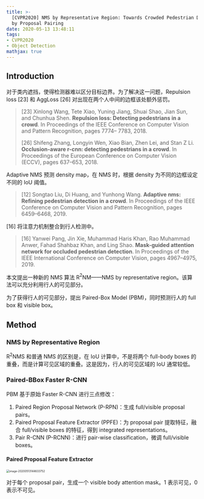 ```yaml
---
title: >-
  [CVPR2020] NMS by Representative Region: Towards Crowded Pedestrian Detection
  by Proposal Pairing
date: 2020-05-13 13:48:11
tags:
- CVPR2020
- Object Detection
mathjax: true
---
```


## Introduction

对于类内遮挡，使得检测器难以区分目标边界。为了解决这一问题，Repulsion loss [23] 和 AggLoss [26] 对出现在两个人中间的边框该处额外惩罚。

> [23] Xinlong Wang, Tete Xiao, Yuning Jiang, Shuai Shao, Jian Sun, and Chunhua Shen. **Repulsion loss: Detecting pedestrians in a crowd**. In Proceedings of the IEEE Conference on Computer Vision and Pattern Recognition, pages 7774– 7783, 2018.
>
> [26] Shifeng Zhang, Longyin Wen, Xiao Bian, Zhen Lei, and Stan Z Li. **Occlusion-aware r-cnn: detecting pedestrians in a crowd**. In Proceedings of the European Conference on Computer Vision (ECCV), pages 637–653, 2018.

Adaptive NMS 预测 density map，在 NMS 时，根据 density 为不同的边框设定不同的 IoU 阈值。

> [12] Songtao Liu, Di Huang, and Yunhong Wang. **Adaptive nms: Refining pedestrian detection in a crowd**. In Proceedings of the IEEE Conference on Computer Vision and Pattern Recognition, pages 6459–6468, 2019.

[16] 将注意力机制整合到行人检测中。

> [16] Yanwei Pang, Jin Xie, Muhammad Haris Khan, Rao Muhammad Anwer, Fahad Shahbaz Khan, and Ling Shao. **Mask-guided attention network for occluded pedestrian detection**. In Proceedings of the IEEE International Conference on Computer Vision, pages 4967–4975, 2019.

本文提出一种新的 NMS 算法 R$^2$NM——NMS by representative region。该算法可以充分利用行人的可见部分。

为了获得行人的可见部分，提出 Paired-Box Model (PBM)，同时预测行人的 full box 和 visible box。

## Method

### NMS by Representative Region

R$^2$NMS 和普通 NMS 的区别是，在 IoU 计算中，不是将两个 full-body boxes 的重叠，而是计算可见区域的重叠。这是因为，行人的可见区域的 IoU 通常较低。

### Paired-BBox Faster R-CNN

PBM 基于原始 Faster R-CNN 进行三点修改：

1. Paired Region Proposal Network (P-RPN)：生成 full/visible proposal pairs。
2. Paired Proposal Feature Extractor (PPFE)：为 proposal pair 提取特征，融合 full/visible boxes 的特征，得到 integrated representations。
3. Pair R-CNN (P-RCNN)：进行 pair-wise classification，微调 full/visible boxes。

#### Paired Proposal Feature Extractor

<img src="https://i.loli.net/2020/05/13/6cYICq3i5OJyaMH.png" alt="image-20200513144633752" style="zoom:50%;" />

对于每个 proposal pair，生成一个 visible body attention mask。1 表示可见，0 表示不可见。